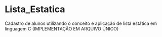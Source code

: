 # Lista_Estatica
Cadastro de alunos utilizando o conceito e aplicação de lista estática em linguagem C
(IMPLEMENTAÇÃO EM ARQUIVO ÚNICO)
